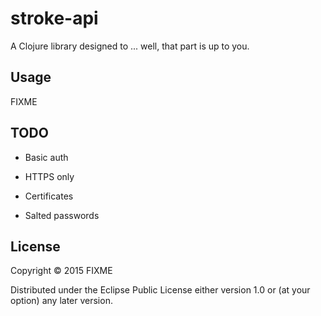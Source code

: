 # stroke-api

A Clojure library designed to ... well, that part is up to you.

## Usage

FIXME

## TODO

- Basic auth

- HTTPS only
- Certificates
- Salted passwords

## License

Copyright © 2015 FIXME

Distributed under the Eclipse Public License either version 1.0 or (at
your option) any later version.
